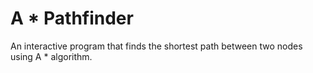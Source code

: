 # A * Pathfinder
An interactive program that finds the shortest path between two nodes using A * algorithm.
